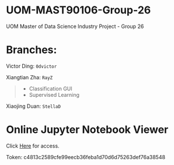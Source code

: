 # UOM-MAST90106-Group-26
UOM Master of Data Science Industry Project - Group 26

# Branches:
Victor Ding: `0dvictor`

Xiangtian Zha: `RayZ`

> * Classification GUI
> * Supervised Learning

Xiaojing Duan: `StellaD`

# Online Jupyter Notebook Viewer
Click [Here](http://13.210.70.41:50000/tree/work/HTML) for access.

Token: c4813c2589cfe99eecb36feba1d70d6d75263def76a38548
